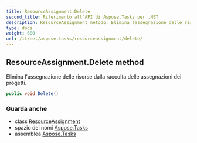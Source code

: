 ```yaml
---
title: ResourceAssignment.Delete
second_title: Riferimento all'API di Aspose.Tasks per .NET
description: ResourceAssignment metodo. Elimina lassegnazione delle risorse dalla raccolta delle assegnazioni dei progetti.
type: docs
weight: 680
url: /it/net/aspose.tasks/resourceassignment/delete/
---
```

## ResourceAssignment.Delete method

Elimina l'assegnazione delle risorse dalla raccolta delle assegnazioni dei progetti.

```csharp
public void Delete()
```

### Guarda anche

* class [ResourceAssignment](../)
* spazio dei nomi [Aspose.Tasks](../../resourceassignment/)
* assemblea [Aspose.Tasks](../../../)


